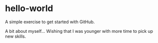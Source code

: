 # hello-world
A simple exercise to get started with GitHub.

A bit about myself...
Wishing that I was younger with more time to pick up new skills. 
